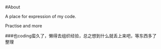 #About

A place for expression of my code.

Practise and more


###也coding蛮久了，懒得去组织经验，总之想到什么就丢上来吧，等东西多了整理
